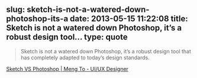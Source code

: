 slug: sketch-is-not-a-watered-down-photoshop-its-a
date: 2013-05-15 11:22:08
title: Sketch is not a watered down Photoshop, it’s a robust design tool...
type: quote
---

> Sketch is not a watered down Photoshop, it’s a robust design tool that has completely adapted to today’s design standards.

[Sketch VS Photoshop | Meng To - UI/UX Designer](http://blog.mengto.com/sketch-vs-photoshop/)

